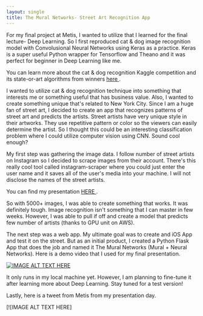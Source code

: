 ```yaml
---
layout: single
title: The Mural Networks- Street Art Recognition App
---
```


For my final project at Metis, I wanted to utilize that I learned for the final lecture- Deep Learning. So I first reproduced cat & dog image recognition model with Convolusional Neural Networks using Keras as a practice. Keras is a super useful Python wrapper for Tensorflow and Theano and it was perfect for beginner in Deep Learning like me. 


You can learn more about the cat & dog recognition Kaggle competition and its state-or-art algorithms from winners <a href="https://www.kaggle.com/c/dogs-vs-cats-redux-kernels-edition"> here </a>.

I wanted to utilize cat & dog recognition technique into something that interests me or something useful that has business value. Also, I wanted to create something unique that's related to New York City. Since I am a huge fan of street art, I decided to create an app that recognizes patterns of street art and predicts the artists. Street artists have very unique style in their artworks. They use repetitive pattern or color so the viewers can easily determine the artist. So I thought this could be an interesting classification problem where I could utilize computer vision using CNN. Sound cool enough?

My first step was gathering the image data. I follow number of street artists on Instagram so I decided to scrape images from their account. There's this really cool tool called instagram-scraper where you could just enter the user name and it saves all of the user's media into your machine. I will not disclose the names of the street artists.

You can find my presentation <a href="https://github.com/jjchoi08/DSProj/blob/master/proj_kojac.pdf"> HERE </a>.

So with 5000+ images, I was able to create something that works. It was definitely tough. Image recognition isn't something that I can master in few weeks. However, I was able to pull if off and create a model that predicts few number of artists (thanks to GPU unit on AWS). 

The next step was a web app. My ultimate goal was to create and iOS App and test it on the street. But as an initial product, I created a Python Flask App that does the job and named it The Mural Networks (Mural + Neural Networks). Here is a demo video that I used for my final presentation. 

[![IMAGE ALT TEXT HERE](https://img.youtube.com/vi/YOUTUBE_VIDEO_ID_HERE/0.jpg)](https://youtu.be/J6RCjJNd1mU)

It only runs in my local machine yet. However, I am planning to fine-tune it after learning more about Deep Learning. Stay tuned for a test version!

Lastly, here is a tweet from Metis from my presentation day.

[![IMAGE ALT TEXT HERE]